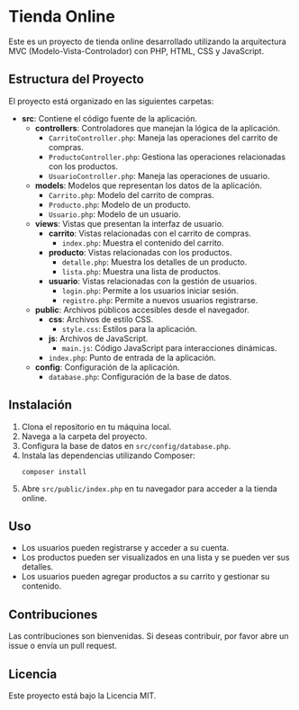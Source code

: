 # Tienda Online

Este es un proyecto de tienda online desarrollado utilizando la arquitectura MVC (Modelo-Vista-Controlador) con PHP, HTML, CSS y JavaScript.

## Estructura del Proyecto

El proyecto está organizado en las siguientes carpetas:

- **src**: Contiene el código fuente de la aplicación.
  - **controllers**: Controladores que manejan la lógica de la aplicación.
    - `CarritoController.php`: Maneja las operaciones del carrito de compras.
    - `ProductoController.php`: Gestiona las operaciones relacionadas con los productos.
    - `UsuarioController.php`: Maneja las operaciones de usuario.
  - **models**: Modelos que representan los datos de la aplicación.
    - `Carrito.php`: Modelo del carrito de compras.
    - `Producto.php`: Modelo de un producto.
    - `Usuario.php`: Modelo de un usuario.
  - **views**: Vistas que presentan la interfaz de usuario.
    - **carrito**: Vistas relacionadas con el carrito de compras.
      - `index.php`: Muestra el contenido del carrito.
    - **producto**: Vistas relacionadas con los productos.
      - `detalle.php`: Muestra los detalles de un producto.
      - `lista.php`: Muestra una lista de productos.
    - **usuario**: Vistas relacionadas con la gestión de usuarios.
      - `login.php`: Permite a los usuarios iniciar sesión.
      - `registro.php`: Permite a nuevos usuarios registrarse.
  - **public**: Archivos públicos accesibles desde el navegador.
    - **css**: Archivos de estilo CSS.
      - `style.css`: Estilos para la aplicación.
    - **js**: Archivos de JavaScript.
      - `main.js`: Código JavaScript para interacciones dinámicas.
    - `index.php`: Punto de entrada de la aplicación.
  - **config**: Configuración de la aplicación.
    - `database.php`: Configuración de la base de datos.

## Instalación

1. Clona el repositorio en tu máquina local.
2. Navega a la carpeta del proyecto.
3. Configura la base de datos en `src/config/database.php`.
4. Instala las dependencias utilizando Composer:
   ```
   composer install
   ```
5. Abre `src/public/index.php` en tu navegador para acceder a la tienda online.

## Uso

- Los usuarios pueden registrarse y acceder a su cuenta.
- Los productos pueden ser visualizados en una lista y se pueden ver sus detalles.
- Los usuarios pueden agregar productos a su carrito y gestionar su contenido.

## Contribuciones

Las contribuciones son bienvenidas. Si deseas contribuir, por favor abre un issue o envía un pull request.

## Licencia

Este proyecto está bajo la Licencia MIT.